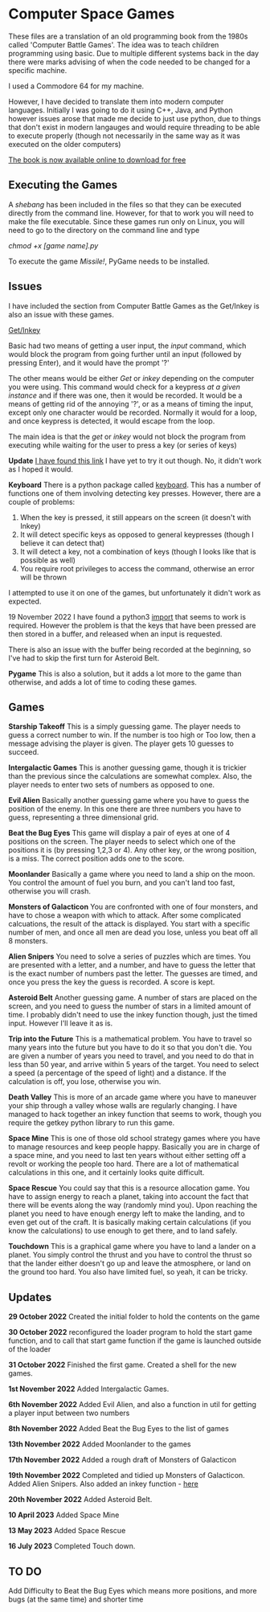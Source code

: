 # Computer Space Games

These files are a translation of an old programming book from the 1980s
called 'Computer Battle Games'. The idea was to teach children programming
using basic. Due to multiple different systems back in the day there were marks
advising of when the code needed to be changed for a specific machine.

I used a Commodore 64 for my machine.

However, I have decided to translate them into modern computer languages. Initially
I was going to do it using C++, Java, and Python however issues arose that made me
decide to just use python, due to things that don't exist in modern langauges and would
require threading to be able to execute properly (though not necessarily in the same way
as it was executed on the older computers)

[The book is now available online to download for free](https://drive.google.com/file/d/0Bxv0SsvibDMTNlMwTi1PTlVxc2M/view?resourcekey=0-kaU6eyAmIVhT3_H8RkHfHA)

## Executing the Games

A *shebang* has been included in the files so that they can be executed directly from the
command line. However, for that to work you will need to make the file executable. Since these
games run only on Linux, you will need to go to the directory on the command line and type

*chmod +x [game name].py*

To execute the game *Missile!*, PyGame needs to be installed.

## Issues

I have included the section from Computer Battle Games as the Get/Inkey is also an issue with these games.

<ins>Get/Inkey</ins>

Basic had two means of getting a user input, the *input* command, which would block the
program from going further until an input (followed by pressing Enter), and it would 
have the prompt '?'

The other means would be either *Get* or *inkey* depending on the computer you were using. This
command would check for a keypress *at a given instance* and if there was one, then it would be recorded.
It would be a means of getting rid of the annoying '?', or as a means of timing the input, except
only one character would be recorded. Normally it would for a loop, and once keypress is detected, it
would escape from the loop.

The main idea is that the *get* or *inkey* would not block the program from executing while waiting
for the user to press a key (or series of keys)

**Update**
[I have found this link](https://stackoverflow.com/questions/60896414/python-preferably-3-equivalent-to-inkey)
I have yet to try it out though.
No, it didn't work as I hoped it would.

**Keyboard**
There is a python package called [keyboard](https://pypi.org/project/keyboard/). This has a number of functions
one of them involving detecting key presses. However, there are a couple of problems:

1) When the key is pressed, it still appears on the screen (it doesn't with Inkey)
2) It will detect specific keys as opposed to general keypresses (though I believe it can detect that)
3) It will detect a key, not a combination of keys (though I looks like that is possible as well)
4) You require root privileges to access the command, otherwise an error will be thrown

I attempted to use it on one of the games, but unfortunately it didn't work as expected.

19 November 2022
I have found a python3 [import](https://pypi.org/project/pynput/) that seems to work is required. However
the problem is that the keys that have been pressed are then stored in a buffer, and released when an input is
requested.

There is also an issue with the buffer being recorded at the beginning, so I've had to skip the first turn 
for Asteroid Belt.

**Pygame**
This is also a solution, but it adds a lot more to the game than otherwise, and adds a lot of time to coding these
games.

## Games

**Starship Takeoff**
This is a simply guessing game. The player needs to guess a correct number to win. If the number is too high or
Too low, then a message advising the player is given. The player gets 10 guesses to succeed.

**Intergalactic Games**
This is another guessing game, though it is trickier than the previous since the calculations are somewhat complex.
Also, the player needs to enter two sets of numbers as opposed to one.

**Evil Alien**
Basically another guessing game where you have to guess the position of the enemy. In this one there are three numbers
you have to guess, representing a three dimensional grid.

**Beat the Bug Eyes**
This game will display a pair of eyes at one of 4 positions on the screen. The player needs to select which one of the
positions it is (by pressing 1,2,3 or 4). Any other key, or the wrong position, is a miss. The correct position adds
one to the score.

**Moonlander**
Basically a game where you need to land a ship on the moon. You control the amount of fuel you burn, and you can't land too fast, otherwise you will crash.

**Monsters of Galacticon**
You are confronted with one of four monsters, and have to chose a weapon with which to attack. After some complicated
calcuations, the result of the attack is displayed. You start with a specific number of men, and once all men are dead
you lose, unless you beat off all 8 monsters.

**Alien Snipers**
You need to solve a series of puzzles which are times. You are presented with a letter, and a number, and have to guess
the letter that is the exact number of numbers past the letter. The guesses are timed, and once you press the key
the guess is recorded. A score is kept.

**Asteroid Belt**
Another guessing game. A number of stars are placed on the screen, and you need to guess the number of stars in
a limited amount of time. I probably didn't need to use the inkey function though, just the timed input. However
I'll leave it as is.

**Trip into the Future**
This is a mathematical problem. You have to travel so many years into the future but you have to do it so that you
don't die. You are given a number of years you need to travel, and you need to do that in less than 50 year, and
arrive within 5 years of the target. You need to select a speed (a percentage of the speed of light) and a distance.
If the calculation is off, you lose, otherwise you win.

**Death Valley**
This is more of an arcade game where you have to maneuver your ship through a valley whose walls are regularly
changing. I have managed to hack together an inkey function that seems to work, though you require the getkey 
python library to run this game.

**Space Mine**
This is one of those old school strategy games where you have to manage resources and keep people happy. Basically
you are in charge of a space mine, and you need to last ten years without either setting off a revolt or working the
people too hard. There are a lot of mathematical calculations in this one, and it certainly looks quite difficult.

**Space Rescue**
You could say that this is a resource allocation game. You have to assign energy to reach a planet, taking
into account the fact that there will be events along the way (randomly mind you). Upon reaching the planet
you need to have enough energy left to make the landing, and to even get out of the craft. It is basically
making certain calculations (if you know the calculations) to use enough to get there, and to land safely.

**Touchdown**
This is a graphical game where you have to land a lander on a planet. You simply control the thrust and you have to control the thrust so that the lander either doesn't go up and leave the atmosphere, or land on the ground too hard. You also have limited fuel, so yeah, it can be tricky.

## Updates
**29 October 2022**
Created the initial folder to hold the contents on the game

**30 October 2022**
reconfigured the loader program to hold the start game function, and to call that start game function if the game
is launched outside of the loader

**31 October 2022**
Finished the first game. Created a shell for the new games.

**1st November 2022**
Added Intergalactic Games.

**6th November 2022**
Added Evil Alien, and also a function in util for getting a player input between two numbers

**8th November 2022**
Added Beat the Bug Eyes to the list of games

**13th November 2022**
Added Moonlander to the games

**17th November 2022**
Added a rough draft of Monsters of Galacticon

**19th November 2022**
Completed and tidied up Monsters of Galacticon.
Added Alien Snipers.
Also added an inkey function - [here](https://pypi.org/project/pynput/)

**20th November 2022**
Added Asteroid Belt.

**10 April 2023**
Added Space Mine

**13 May 2023**
Added Space Rescue

**16 July 2023**
Completed Touch down.

## TO DO
Add Difficulty to Beat the Bug Eyes which means more positions, and more bugs (at the same time) and shorter time
